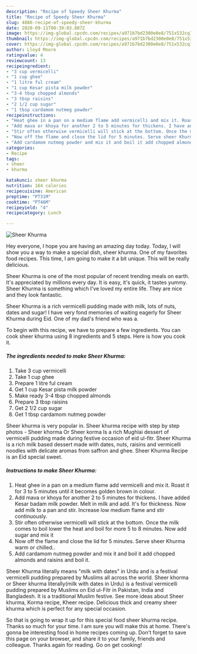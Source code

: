 ```yaml
---
description: "Recipe of Speedy Sheer Khurma"
title: "Recipe of Speedy Sheer Khurma"
slug: 4886-recipe-of-speedy-sheer-khurma
date: 2020-09-11T00:39:03.807Z
image: https://img-global.cpcdn.com/recipes/a971b7bd2300e0e8/751x532cq70/sheer-khurma-recipe-main-photo.jpg
thumbnail: https://img-global.cpcdn.com/recipes/a971b7bd2300e0e8/751x532cq70/sheer-khurma-recipe-main-photo.jpg
cover: https://img-global.cpcdn.com/recipes/a971b7bd2300e0e8/751x532cq70/sheer-khurma-recipe-main-photo.jpg
author: Lloyd Moore
ratingvalue: 4
reviewcount: 13
recipeingredient:
- "3 cup vermicelli"
- "1 cup ghee"
- "1 litre ful cream"
- "1 cup Kesar pista milk powder"
- "3-4 tbsp chopped almonds"
- "3 tbsp raisins"
- "2 1/2 cup sugar"
- "1 tbsp cardamom nutmeg powder"
recipeinstructions:
- "Heat ghee in a pan on a medium flame add vermicelli and mix it. Roast it for 3 to 5 minutes until it becomes golden brown in colour."
- "Add mava or khoya for another 2 to 5 minutes for thickens. I have added Kesar badam milk powder. Melt in milk and add. It&#39;s for thickness. Now add milk to a pan and stir. Increase low medium flame and stir continuously."
- "Stir often otherwise vermicelli will stick at the bottom. Once the milk comes to boil lower the heat and boil for more 5 to 8 minutes. Now add sugar and mix it"
- "Now off the flame and close the lid for 5 minutes. Serve sheer Khurma warm or chilled.."
- "Add cardamom nutmeg powder and mix it and boil it add chopped almonds and raisins and boil it."
categories:
- Recipe
tags:
- sheer
- khurma

katakunci: sheer khurma 
nutrition: 164 calories
recipecuisine: American
preptime: "PT31M"
cooktime: "PT46M"
recipeyield: "4"
recipecategory: Lunch

---
```



![Sheer Khurma](https://img-global.cpcdn.com/recipes/a971b7bd2300e0e8/751x532cq70/sheer-khurma-recipe-main-photo.jpg)

Hey everyone, I hope you are having an amazing day today. Today, I will show you a way to make a special dish, sheer khurma. One of my favorites food recipes. This time, I am going to make it a bit unique. This will be really delicious.

Sheer Khurma is one of the most popular of recent trending meals on earth. It's appreciated by millions every day. It is easy, it's quick, it tastes yummy. Sheer Khurma is something which I've loved my entire life. They are nice and they look fantastic.

Sheer Khurma is a rich vermicelli pudding made with milk, lots of nuts, dates and sugar! I have very fond memories of waiting eagerly for Sheer Khurma during Eid. One of my dad&#39;s friend who was a.


To begin with this recipe, we have to prepare a few ingredients. You can cook sheer khurma using 8 ingredients and 5 steps. Here is how you cook it.

<!--inarticleads1-->

##### The ingredients needed to make Sheer Khurma:

1. Take 3 cup vermicelli
1. Take 1 cup ghee
1. Prepare 1 litre ful cream
1. Get 1 cup Kesar pista milk powder
1. Make ready 3-4 tbsp chopped almonds
1. Prepare 3 tbsp raisins
1. Get 2 1/2 cup sugar
1. Get 1 tbsp cardamom nutmeg powder


Sheer khurma is very popular in. Sheer khurma recipe with step by step photos - Sheer khorma Or Sheer korma Is a rich Mughlai dessert of vermicelli pudding made during festive occasion of eid ul-fitr. Sheer Khurma is a rich milk based dessert made with dates, nuts, raisins and vermicelli noodles with delicate aromas from saffron and ghee. Sheer Khurma Recipe is an Eid special sweet. 

<!--inarticleads2-->

##### Instructions to make Sheer Khurma:

1. Heat ghee in a pan on a medium flame add vermicelli and mix it. Roast it for 3 to 5 minutes until it becomes golden brown in colour.
1. Add mava or khoya for another 2 to 5 minutes for thickens. I have added Kesar badam milk powder. Melt in milk and add. It&#39;s for thickness. Now add milk to a pan and stir. Increase low medium flame and stir continuously.
1. Stir often otherwise vermicelli will stick at the bottom. Once the milk comes to boil lower the heat and boil for more 5 to 8 minutes. Now add sugar and mix it
1. Now off the flame and close the lid for 5 minutes. Serve sheer Khurma warm or chilled..
1. Add cardamom nutmeg powder and mix it and boil it add chopped almonds and raisins and boil it.


Sheer Khurma literally means &#34;milk with dates&#34; in Urdu and is a festival vermicelli pudding prepared by Muslims all across the world. Sheer khorma or Sheer khurma literally(milk with dates in Urdu) is a festival vermicelli pudding prepared by Muslims on Eid ul-Fitr in Pakistan, India and Bangladesh. It is a traditional Muslim festive. See more ideas about Sheer khurma, Korma recipe, Kheer recipe. Delicious thick and creamy sheer khurma which is perfect for any special occasion. 

So that is going to wrap it up for this special food sheer khurma recipe. Thanks so much for your time. I am sure you will make this at home. There's gonna be interesting food in home recipes coming up. Don't forget to save this page on your browser, and share it to your family, friends and colleague. Thanks again for reading. Go on get cooking!

